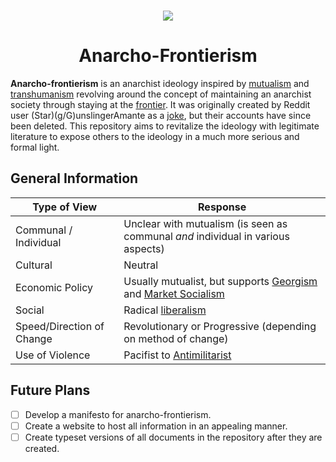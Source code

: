 <br>
<p align="center"><img src="https://i.imgur.com/sY6kDPN.png"></p>
<h1 align="center">Anarcho-Frontierism</h1>

<p><b>Anarcho-frontierism</b> is an anarchist ideology inspired by <a href="https://en.wikipedia.org/wiki/Mutualism_(economic_theory)">mutualism</a> and <a href="https://en.wikipedia.org/wiki/Transhumanism">transhumanism</a> revolving around the concept of maintaining an anarchist society through staying at the <a href="https://en.wikipedia.org/wiki/Frontier">frontier</a>. It was originally created by Reddit user (Star)(g/G)unslingerAmante as a <a href="https://www.reddit.com/r/PoliticalCompassMemes/comments/e9lwlk/niche_ideologies_are_the_best/">joke</a>, but their accounts have since been deleted. This repository aims to revitalize the ideology with legitimate literature to expose others to the ideology in a much more serious and formal light.
  
## General Information
| Type of View              | Response                                                                                                                                                  |
|---------------------------|-----------------------------------------------------------------------------------------------------------------------------------------------------------|
| Communal / Individual     | Unclear with mutualism (is seen as communal *and* individual in various aspects) 	                                                            |
| Cultural                  | Neutral                                                                                                                                                   |
| Economic Policy           | Usually mutualist, but supports [Georgism](https://en.wikipedia.org/wiki/Georgism) and [Market Socialism](https://en.wikipedia.org/wiki/Market_socialism) |
| Social                    | Radical [liberalism](https://en.wikipedia.org/wiki/Liberalism)                                                                                            |
| Speed/Direction of Change | Revolutionary or Progressive (depending on method of change)                                                                                              |
| Use of Violence           | Pacifist to [Antimilitarist](https://en.wikipedia.org/wiki/Antimilitarism)                                                                                |

## Future Plans
- [ ] Develop a manifesto for anarcho-frontierism.
- [ ] Create a website to host all information in an appealing manner.
- [ ] Create typeset versions of all documents in the repository after they are created.

